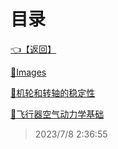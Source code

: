 # 目录  


[👈【返回】](..\index)  


[📁Images](.\Images\--目录--Images)  

[📜机轮和转轴的稳定性](.\机轮和转轴的稳定性)  

[📜飞行器空气动力学基础](.\飞行器空气动力学基础)  







> 2023/7/8 2:36:55
